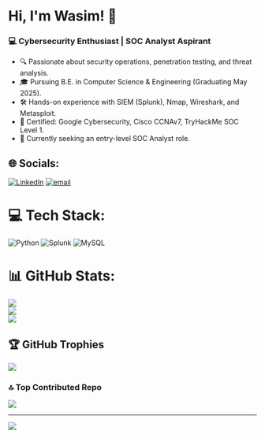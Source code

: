 # Hi, I'm Wasim! 👋  
### 💻 Cybersecurity Enthusiast | SOC Analyst Aspirant  
- 🔍 Passionate about security operations, penetration testing, and threat analysis.  
- 🎓 Pursuing B.E. in Computer Science & Engineering (Graduating May 2025).  
- 🛠 Hands-on experience with SIEM (Splunk), Nmap, Wireshark, and Metasploit.  
- 📜 Certified: Google Cybersecurity, Cisco CCNAv7, TryHackMe SOC Level 1.  
- 🚀 Currently seeking an entry-level SOC Analyst role.  

## 🌐 Socials:
[![LinkedIn](https://img.shields.io/badge/LinkedIn-%230077B5.svg?logo=linkedin&logoColor=white)](https://linkedin.com/in/https://www.linkedin.com/in/wasimhassan1) [![email](https://img.shields.io/badge/Email-D14836?logo=gmail&logoColor=white)](mailto:wasimhassan2025@gmail.com) 

# 💻 Tech Stack:
![Python](https://img.shields.io/badge/python-3670A0?style=for-the-badge&logo=python&logoColor=ffdd54) ![Splunk](https://img.shields.io/badge/splunk-%23000000.svg?style=for-the-badge&logo=splunk&logoColor=white) ![MySQL](https://img.shields.io/badge/mysql-4479A1.svg?style=for-the-badge&logo=mysql&logoColor=white)
# 📊 GitHub Stats:
![](https://github-readme-stats.vercel.app/api?username=wasim-hassan1&theme=dark&hide_border=false&include_all_commits=false&count_private=false)<br/>
![](https://nirzak-streak-stats.vercel.app/?user=wasim-hassan1&theme=dark&hide_border=false)<br/>
![](https://github-readme-stats.vercel.app/api/top-langs/?username=wasim-hassan1&theme=dark&hide_border=false&include_all_commits=false&count_private=false&layout=compact)

## 🏆 GitHub Trophies
![](https://github-profile-trophy.vercel.app/?username=wasim-hassan1&theme=radical&no-frame=false&no-bg=true&margin-w=4)

### 🔝 Top Contributed Repo
![](https://github-contributor-stats.vercel.app/api?username=wasim-hassan1&limit=5&theme=dark&combine_all_yearly_contributions=true)

---
[![](https://visitcount.itsvg.in/api?id=wasim-hassan1&icon=0&color=0)](https://visitcount.itsvg.in)

<!-- Proudly created with GPRM ( https://gprm.itsvg.in ) -->
